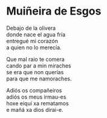 # Muiñeira de Esgos

Debajo de la olivera<br>donde nace el agua fría<br>entregué mi corazón<br>a quien no lo merecía.

Que mal raio te comera<br>cando par a min miraches<br>se era que non querías<br>para que me namoraches.

Adiós os compañeiros<br>adiós os meus irmau-es<br>hoxe eiquí xa rematamos<br>e mañá xa dios dirai-e.